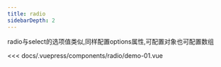 ```yaml
---
title: radio
sidebarDepth: 2
---
```


radio与select的选项值类似,同样配置options属性,可配置对象也可配置数组

<demo-block>

<radio-demo-01 slot="source"></radio-demo-01>

<<< docs/.vuepress/components/radio/demo-01.vue

</demo-block>
